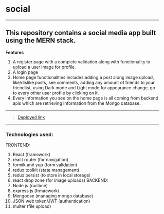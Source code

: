 # social
---
This repository contains a social media app built using the MERN stack. 
---
**Features**

1.  A register page with a complete validation along with functionality to upload a user image for profile.
2.  A login page
3.  Home page functionalities includes adding a post along image upload, like/dislike posts, see comments, adding any amount of friends to your friendlist, using Dark mode and Light mode for appearance change, go to every other user profile by clicking on it.
4.  Every information you see on the home page is all coming from backend apis which are retrieving information from the Mongo database.
---
> [Deployed link](https://dreamy-speculoos-c0eaa3.netlify.app/)
---
### Technologies used:
  FRONTEND: 
  1.  React (framework)
  2.  react router (for navigation)
  3.  formik and yup (form validation)
  4.  redux toolkit (state management)
  5.  redux persist (to store in local storage)
  6.  react drop zone (for image uploads)
  BACKEND:
  1.  Node js (runtime)
  2.  express js (frmaework)
  3.  Mongoose (managing mongo database)
  4.  JSON web token/JWT (authentication)
  5.  multer (file upload)
